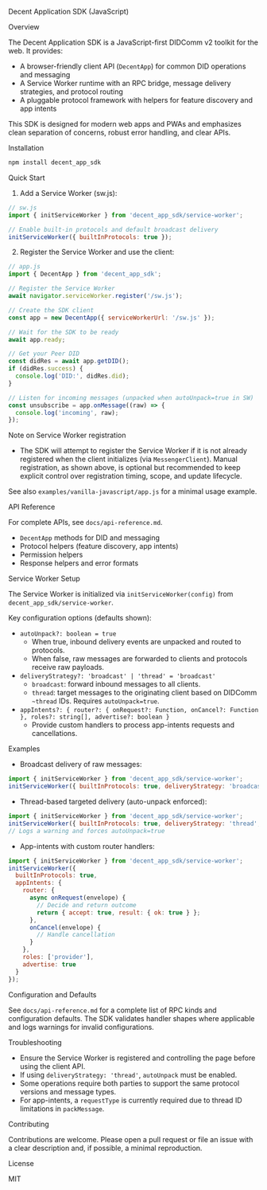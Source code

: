 Decent Application SDK (JavaScript)

Overview

The Decent Application SDK is a JavaScript-first DIDComm v2 toolkit for the web. It provides:

- A browser-friendly client API (`DecentApp`) for common DID operations and messaging
- A Service Worker runtime with an RPC bridge, message delivery strategies, and protocol routing
- A pluggable protocol framework with helpers for feature discovery and app intents

This SDK is designed for modern web apps and PWAs and emphasizes clean separation of concerns, robust error handling, and clear APIs.

Installation

```bash
npm install decent_app_sdk
```

Quick Start

1) Add a Service Worker (sw.js):

```js
// sw.js
import { initServiceWorker } from 'decent_app_sdk/service-worker';

// Enable built-in protocols and default broadcast delivery
initServiceWorker({ builtInProtocols: true });
```

2) Register the Service Worker and use the client:

```js
// app.js
import { DecentApp } from 'decent_app_sdk';

// Register the Service Worker
await navigator.serviceWorker.register('/sw.js');

// Create the SDK client
const app = new DecentApp({ serviceWorkerUrl: '/sw.js' });

// Wait for the SDK to be ready
await app.ready;

// Get your Peer DID
const didRes = await app.getDID();
if (didRes.success) {
  console.log('DID:', didRes.did);
}

// Listen for incoming messages (unpacked when autoUnpack=true in SW)
const unsubscribe = app.onMessage((raw) => {
  console.log('incoming', raw);
});
```

Note on Service Worker registration

- The SDK will attempt to register the Service Worker if it is not already registered when the client initializes (via `MessengerClient`). Manual registration, as shown above, is optional but recommended to keep explicit control over registration timing, scope, and update lifecycle.

See also `examples/vanilla-javascript/app.js` for a minimal usage example.

API Reference

For complete APIs, see `docs/api-reference.md`.

- `DecentApp` methods for DID and messaging
- Protocol helpers (feature discovery, app intents)
- Permission helpers
- Response helpers and error formats

Service Worker Setup

The Service Worker is initialized via `initServiceWorker(config)` from `decent_app_sdk/service-worker`.

Key configuration options (defaults shown):

- `autoUnpack?: boolean = true`
  - When true, inbound delivery events are unpacked and routed to protocols.
  - When false, raw messages are forwarded to clients and protocols receive raw payloads.
- `deliveryStrategy?: 'broadcast' | 'thread' = 'broadcast'`
  - `broadcast`: forward inbound messages to all clients.
  - `thread`: target messages to the originating client based on DIDComm `~thread` IDs. Requires `autoUnpack=true`.
- `appIntents?: { router?: { onRequest?: Function, onCancel?: Function }, roles?: string[], advertise?: boolean }`
  - Provide custom handlers to process app-intents requests and cancellations.

Examples

- Broadcast delivery of raw messages:

```js
import { initServiceWorker } from 'decent_app_sdk/service-worker';
initServiceWorker({ builtInProtocols: true, deliveryStrategy: 'broadcast', autoUnpack: false });
```

- Thread-based targeted delivery (auto-unpack enforced):

```js
import { initServiceWorker } from 'decent_app_sdk/service-worker';
initServiceWorker({ builtInProtocols: true, deliveryStrategy: 'thread', autoUnpack: false });
// Logs a warning and forces autoUnpack=true
```

- App-intents with custom router handlers:

```js
import { initServiceWorker } from 'decent_app_sdk/service-worker';
initServiceWorker({
  builtInProtocols: true,
  appIntents: {
    router: {
      async onRequest(envelope) {
        // Decide and return outcome
        return { accept: true, result: { ok: true } };
      },
      onCancel(envelope) {
        // Handle cancellation
      }
    },
    roles: ['provider'],
    advertise: true
  }
});
```

Configuration and Defaults

See `docs/api-reference.md` for a complete list of RPC kinds and configuration defaults. The SDK validates handler shapes where applicable and logs warnings for invalid configurations.

Troubleshooting

- Ensure the Service Worker is registered and controlling the page before using the client API.
- If using `deliveryStrategy: 'thread'`, `autoUnpack` must be enabled.
- Some operations require both parties to support the same protocol versions and message types.
- For app-intents, a `requestType` is currently required due to thread ID limitations in `packMessage`.

Contributing

Contributions are welcome. Please open a pull request or file an issue with a clear description and, if possible, a minimal reproduction.

License

MIT


